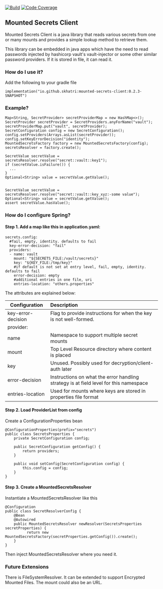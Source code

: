 
[![Build](https://travis-ci.com/skhatri/mounted-secrets-client.svg?branch=master)](https://travis-ci.com/github/skhatri/mounted-secrets-client)
[![Code Coverage](https://img.shields.io/codecov/c/github/skhatri/mounted-secrets-client/master.svg)](https://codecov.io/github/skhatri/mounted-secrets-client?branch=master)

## Mounted Secrets Client

Mounted Secrets Client is a java library that reads various secrets from one or many mounts and provides a simple lookup method to retrieve
them.

This library can be embedded in java apps which have the need to read passwords injected by hashicorp vault's vault-injector or some other similar 
password providers. If it is stored in file, it can read it.


### How do I use it?

Add the following to your gradle file

```
implementation("io.github.skhatri:mounted-secrets-client:0.2.3-SNAPSHOT")
```

### Example?

```
Map<String, SecretProvider> secretProviderMap = new HashMap<>();
SecretProvider secretProvider = SecretProviders.anyForName("vault");
secretProviderMap.put("vault", secretProvider);
SecretConfiguration config = new SecretConfiguration();
config.setProviders(Arrays.asList(secretProvider));
config.setKeyErrorDecision("identity");
MountedSecretsFactory factory = new MountedSecretsFactory(config);
secretsResolver = factory.create();

SecretValue secretValue = secretsResolver.resolve("secret::vault::key1");
if (secretValue.isFailure()) {
  ...
}
Optional<String> value = secretValue.getValue();


SecretValue secretValue = secretsResolver.resolve("secret::vault::key_xyz:-some value");
Optional<String> value = secretValue.getValue();
assert secretValue.hasValue();
```

### How do I configure Spring?

#### Step 1. Add a map like this in application.yaml:
```
secrets.config:
  #fail, empty, identity. defaults to fail
  key-error-decision: "fail"
  providers:
  - name: vault
    mount: "${SECRETS_FILE:/vault/secrets}"
    key: "${KEY_FILE:/tmp/key}"
    #if default is not set at entry level, fail, empty, identity. defaults to fail
    error-decision: empty
    #additional entries in one file, uri
    entries-location: "others.properties"
```

The attributes are explained below:

| Configuration | Description |
| ------------- |:------------|
| key-error-decision | Flag to provide instructions for when the key is not well-formed.  |
| provider:       |             |
| name            | Namespace to support multiple secret mounts            |
| mount           | Top Level Resource directory where content is placed   |
| key             | Unused. Possibly used for decryption/client-auth later |
| error-decision  | Instructions on what the error handling strategy is at field level for this namespace |
| entries-location| Used for mounts where keys are stored in properties file format | 



#### Step 2. Load ProviderList from config

Create a ConfigurationProperties bean
```
@ConfigurationProperties(prefix="secrets")
public class SecretsProperties {
    private SecretConfiguration config;

    public SecretConfiguration getConfig() {
        return providers;
    }

    public void setConfig(SecretConfiguration config) {
        this.config = config;
    }
}

```

#### Step 3. Create a MountedSecretsResolver

Instantiate a MountedSecretsResolver like this

```
@Configuration
public class SecretResolverConfig {
    @Bean
    @Autowired
    public MountedSecretsResolver newResolver(SecretsProperties secretProperties) {
          return new MountedSecretsFactory(secretProperties.getConfig()).create();
    }
}
```

Then inject MountedSecretsResolver where you need it.


### Future Extensions
There is FileSystemResolver. It can be extended to support Encrypted Mounted Files. The mount could also be an URL. 
 
 